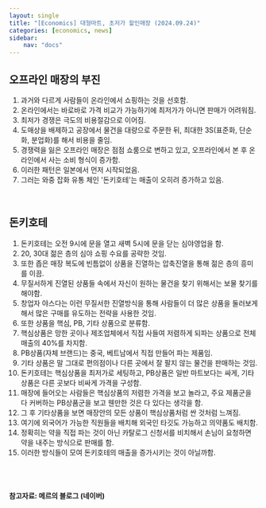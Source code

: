 ```yaml
---
layout: single
title: "[Economics] 대형마트, 초저가 할인매장 (2024.09.24)"
categories: [economics, news]
sidebar:
    nav: "docs"
---
```


## 오프라인 매장의 부진
1. 과거와 다르게 사람들이 온라인에서 쇼핑하는 것을 선호함.
1. 온라인에서는 바로바로 가격 비교가 가능하기에 최저가가 아니면 판매가 어려워짐.
1. 최저가 경쟁은 극도의 비용절감으로 이어짐.
1. 도매상을 배제하고 공장에서 물건을 대량으로 주문한 뒤, 최대한 3S(표준화, 단순화, 분업화)를 해서 비용을 줄임.
1. 경쟁력을 잃은 오프라인 매장은 점점 쇼룸으로 변하고 있고, 오프라인에서 본 후 온라인에서 사는 소비 형식이 증가함.
1. 이러한 패턴은 일본에서 먼저 시작되었음.
1. 그러는 와중 잡화 유통 체인 '돈키호테'는 매출이 오히려 증가하고 있음.

<br/>

## 돈키호테
1. 돈키호테는 오전 9시에 문을 열고 새벽 5시에 문을 닫는 심야영업을 함.
1. 20, 30대 젊은 층의 심야 쇼핑 수요를 공략한 것임.
1. 또한 좁은 매장 복도에 빈틈없이 상품을 진열하는 압축진열을 통해 젊은 층의 흥미를 이끔.
1. 무질서하게 진열된 상품들 속에서 자신이 원하는 물건을 찾기 위해서는 보물 찾기를 해야함.
1. 창업자 야스다는 이런 무질서한 진열방식을 통해 사람들이 더 많은 상품을 둘러보게 해서 많은 구매를 유도하는 전략을 사용한 것임.
1. 또한 상품을 핵심, PB, 기타 상품으로 분류함.
1. 핵심상품은 망한 곳이나 제조업체에서 직접 사들여 저렴하게 되파는 상품으로 전체 매출의 40%를 차지함.
1. PB상품(자체 브랜드)는 중국, 베트남에서 직접 만들어 파는 제품임.
1. 기타 상품은 말 그대로 편의점이나 다른 곳에서 잘 팔지 않는 물건을 판매하는 것임.
1. 돈키호테는 핵심상품을 최저가로 세팅하고, PB상품은 일반 마트보다는 싸게, 기타 상품은 다른 곳보다 비싸게 가격을 구성함.
1. 매장에 들어오는 사람들은 핵심상품의 저렴한 가격을 보고 놀라고, 주요 제품군을 다 커버하는 PB상품군을 보고 웬만한 것은 다 있다는 생각을 함.
1. 그 후 기타상품을 보면 매장안의 모든 상품이 핵심상품처럼 싼 것처럼 느껴짐.
1. 여기에 외국어가 가능한 직원들을 배치해 외국인 타깃도 가능하고 의약품도 배치함.
1. 정확히는 약을 직접 파는 것이 아닌 카탈로그 신청서를 비치해서 손님이 요청하면 약을 내주는 방식으로 판매를 함.
1. 이러한 방식들이 모여 돈키호테의 매출을 증가시키는 것이 아닐까함.


<br/>
<br/>

#### 참고자료: 메르의 블로그 (네이버) 